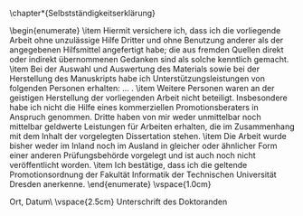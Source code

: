 \chapter*{Selbstständigkeitserklärung}

\begin{enumerate}
\item Hiermit	versichere	ich,	dass	ich	die	vorliegende	Arbeit	ohne	unzulässige	Hilfe	Dritter	
und	ohne	Benutzung	anderer	als	der	angegebenen	Hilfsmittel	angefertigt	habe;	die	aus	
fremden	Quellen	direkt	oder	indirekt	übernommenen	Gedanken	sind	als	solche	kenntlich	gemacht.
\item Bei	der	Auswahl	und	Auswertung	des	Materials	sowie	bei	der	Herstellung	des	Manuskripts	habe	ich	Unterstützungsleistungen	von	folgenden	Personen	erhalten:	…	.
\item Weitere	Personen	waren	an	der	geistigen	Herstellung	der	 vorliegenden	Arbeit	nicht	beteiligt.	Insbesondere	habe	ich	nicht	die	Hilfe	eines	kommerziellen	Promotionsberaters in	Anspruch	genommen.	Dritte	haben	von	mir	weder	unmittelbar	noch	mittelbar	geldwerte	Leistungen	für	Arbeiten	erhalten,	die	im	Zusammenhang	mit	dem	Inhalt	der	vorgelegten	Dissertation	stehen.
\item Die	Arbeit	wurde	bisher	weder	im	Inland	noch	im	Ausland	in	gleicher	oder	ähnlicher	Form	 einer	 anderen	 Prüfungsbehörde	 vorgelegt	 und	ist	 auch	 noch	 nicht	 veröffentlicht	worden.
\item Ich	 bestätige, dass ich die	geltende Promotionsordnung der Fakultät	 Informatik	 der	Technischen	Universität	Dresden anerkenne.
\end{enumerate}
\vspace{1.0cm}

Ort,	Datum\\
\vspace{2.5cm}
Unterschrift	des	Doktoranden

